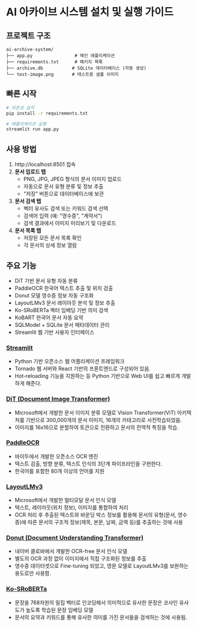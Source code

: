 # AI 아카이브 시스템 설치 및 실행 가이드

## 프로젝트 구조
```
ai-archive-system/
├── app.py                # 메인 애플리케이션
├── requirements.txt      # 패키지 목록
├── archive.db           # SQLite 데이터베이스 (자동 생성)
└── test-image.png       # 테스트용 샘플 이미지
```

## 빠른 시작
```bash
# 의존성 설치
pip install -r requirements.txt

# 애플리케이션 실행
streamlit run app.py
```

## 사용 방법
1. http://localhost:8501 접속
2. **문서 업로드 탭**
   - PNG, JPG, JPEG 형식의 문서 이미지 업로드
   - 자동으로 문서 유형 분류 및 정보 추출
   - "저장" 버튼으로 데이터베이스에 보관
3. **문서 검색 탭**
   - 벡터 유사도 검색 또는 키워드 검색 선택
   - 검색어 입력 (예: "영수증", "계약서")
   - 검색 결과에서 이미지 미리보기 및 다운로드
4. **문서 목록 탭**
   - 저장된 모든 문서 목록 확인
   - 각 문서의 상세 정보 열람

## 주요 기능
- DiT 기반 문서 유형 자동 분류 
- PaddleOCR 한국어 텍스트 추출 및 위치 검출
- Donut 모델 영수증 정보 자동 구조화
- LayoutLMv3 문서 레이아웃 분석 및 정보 추출
- Ko-SRoBERTa 벡터 임베딩 기반 의미 검색
- KoBART 한국어 문서 자동 요약
- SQLModel + SQLite 문서 메타데이터 관리
- Streamlit 웹 기반 사용자 인터페이스

### [Streamlit](https://github.com/streamlit/streamlit)

- Python 기반 오픈소스 웹 어플리케이션 프레임워크
- Tornado 웹 서버와 React 기반의 프론트엔드로 구성되어 있음.
- Hot-reloading 기능을 지원하는 등 Python 기반으로 Web UI를 쉽고 빠르게 개발하게 해준다.

### [DiT (Document Image Transformer)](https://github.com/microsoft/unilm/tree/master/dit)

- Microsoft에서 개발한 문서 이미지 분류 모델로 Vision Transformer(ViT) 아키텍처를 기반으로 300,000개의 문서 이미지, 16개의 카테고리로 사전학습되었음.
- 이미지를 16x16으로 분할하여 토큰으로 전환하고 문서의 전역적 특징을 학습.

### [PaddleOCR](https://github.com/PaddlePaddle/PaddleOCR)

- 바이두에서 개발한 오픈소스 OCR 엔진
- 텍스트 검출, 방향 분류, 텍스트 인식의 3단계 파이프라인을 구현한다.
- 한국어를 포함한 80개 이상의 언어를 지원

### [LayoutLMv3](https://github.com/microsoft/unilm/tree/master/layoutlmv3)

- Microsoft에서 개발한 멀티모달 문서 인식 모델
- 텍스트, 레이아웃(위치 정보), 이미지를 통합하여 처리
- OCR 처리 후 추출된 텍스트와 바운딩 박스 정보를 활용해 문서의 유형(문서, 영수증)에 따른 문서의 구조적 정보(제목, 본문, 날짜, 금액 등)를 추출하는 것에 사용

### [Donut (Document Understanding Transformer)](https://github.com/clovaai/donut)

- 네이버 클로바에서 개발한 OCR-free 문서 인식 모델
- 별도의 OCR 과정 없이 이미지에서 직접 구조화된 정보를 추출
- 영수증 데이터셋으로 Fine-tuning 되었고, 영문 모델로 LayoutLMv3를 보완하는 용도로만 사용함.

### [Ko-SRoBERTa](https://github.com/jhgan00/ko-sentence-transformers)

- 문장을 768차원의 밀집 벡터로 인코딩해서 의미적으로 유사한 문장은 코사인 유사도가 높도록 학습된 문장 임베딩 모델
- 문서의 요약과 키워드를 통해 유사한 의미를 가진 문서들을 검색하는 것에 사용됨.

